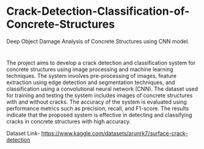 # Crack-Detection-Classification-of-Concrete-Structures
Deep Object Damage Analysis of Concrete Structures using CNN model.
#
The project aims to develop a crack detection and classification system for concrete structures using image processing and machine learning techniques. The system involves pre-processing of images, feature extraction using edge detection and segmentation techniques, and classification using a convolutional neural network (CNN). The dataset used for training and testing the system includes images of concrete structures with and without cracks. The accuracy of the system is evaluated using performance metrics such as precision, recall, and F1-score. The results indicate that the proposed system is effective in detecting and classifying cracks in concrete structures with high accuracy.

Dataset Link- https://www.kaggle.com/datasets/arunrk7/surface-crack-detection
